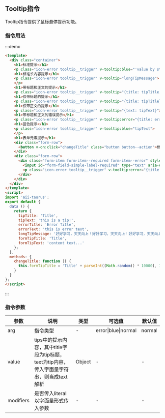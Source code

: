 <script>
import 'aii-taurus';
export default {
  data () {
    return {
      tipTitle: 'Title',
      tipText: 'this is a tip!',
      errorTitle: 'Error Title',
      errorText: 'this is error text',
      longTipMessage: '好好学习，天天向上！好好学习，天天向上！好好学习，天天向上！好好学习，天天向上！好好学习，天天向上！好好学习，天天向上！好好学习，天天向上！好好学习，天天向上！好好学习，天天向上！好好学习，天天向上！好好学习，天天向上！好好学习，天天向上！好好学习，天天向上！好好学习，天天向上！好好学习，天天向上！',
      formTipTitle: 'Title',
      formTipText: 'content text...'
    };
  },
  methods: {
    changeTitle: function () {
      this.formTipTitle = 'Title' + parseInt((Math.random() * 10000), 10);
    }
  }
};
</script>

## Tooltip指令

Tooltip指令提供了鼠标悬停提示功能。

### 指令用法

:::demo

```html
<template>
  <div class="container">
    <h1>标准提示</h1>
    <p class="icon-error tooltip__trigger" v-tooltip:blue="'value by straight string'"></p>
    <h1>标准长内容提示</h1>
    <p class="icon-error tooltip__trigger" v-tooltip="longTipMessage">
    </p>
    <h1>带标题和正文的提示</h1>
    <p class="icon-error tooltip__trigger" v-tooltip="{title: tipTitle, text: tipText}"></p>
    <h1>仅带标题的提示</h1>
    <p class="icon-error tooltip__trigger" v-tooltip="{title: tipTitle}"></p>
    <h1>仅带正文的提示</h1>
    <p class="icon-error tooltip__trigger" v-tooltip="{text: tipText}"></p>
    <h1>带标题和正文的错误提示</h1>
    <p class="icon-error tooltip__trigger" v-tooltip:error="{title: errorTitle, text: errorText}"></p>
    <h1>蓝色提示</h1>
    <p class="icon-error tooltip__trigger" v-tooltip:blue="tipText">
    </p>
    <h1>表单元素提示</h1>
    <div class="form-row">
      <button v-on:click="changeTitle" class="button button--action">修改提示内容</button>
    </div>
    <div class="form-row">
      <div class="form-item form-item--required form-item--error" style="max-width: 750px">
        <input id="form-field-simple-label-required" type="text" aria-describedby="floor-tooltip">
        <p class="icon-error tooltip__trigger" v-tooltip:error="{title: formTipTitle, text: formTipText}"></p>
      </div>
    </div>
  </div>
</template>
<script>
import 'aii-taurus';
export default {
  data () {
    return {
      tipTitle: 'Title',
      tipText: 'this is a tip!',
      errorTitle: 'Error Title',
      errorText: 'this is error text',
      longTipMessage: '好好学习，天天向上！好好学习，天天向上！好好学习，天天向上！好好学习，天天向上！好好学习，天天向上！好好学习，天天向上！好好学习，天天向上！好好学习，天天向上！好好学习，天天向上！好好学习，天天向上！好好学习，天天向上！好好学习，天天向上！好好学习，天天向上！好好学习，天天向上！好好学习，天天向上！',
      formTipTitle: 'Title',
      formTipText: 'content text...'
    };
  },
  methods: {
    changeTitle: function () {
      this.formTipTitle = 'Title' + parseInt((Math.random() * 10000), 10);
    }
  }
};
</script>
```

:::
### 指令参数

| 参数 | 说明 | 类型 | 可选值 | 默认值 |
| --- | --- | --- | --- | --- |
| arg | 指令类型 | - | error\|blue\|normal | normal |
| value | tips中的提示内容，其中title字段为tip标题，text为tip内容，传入字面量字符串，则当成text解析 | Object | - | - |
| modifiers | 是否传入literal以字面量形式传入参数 | - | - | - |
